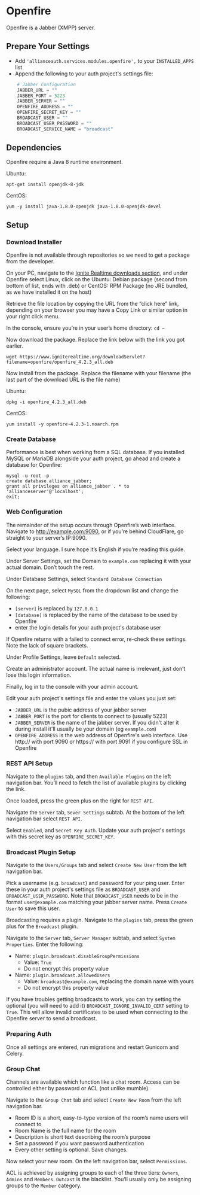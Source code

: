 # Openfire

 Openfire is a Jabber (XMPP) server.

## Prepare Your Settings

- Add `'allianceauth.services.modules.openfire',` to your `INSTALLED_APPS` list
- Append the following to your auth project's settings file:

```python
    # Jabber Configuration
    JABBER_URL = ""
    JABBER_PORT = 5223
    JABBER_SERVER = ""
    OPENFIRE_ADDRESS = ""
    OPENFIRE_SECRET_KEY = ""
    BROADCAST_USER = ""
    BROADCAST_USER_PASSWORD = ""
    BROADCAST_SERVICE_NAME = "broadcast"
```

## Dependencies
Openfire require a Java 8 runtime environment.

Ubuntu:

    apt-get install openjdk-8-jdk

CentOS:

    yum -y install java-1.8.0-openjdk java-1.8.0-openjdk-devel

## Setup
### Download Installer
Openfire is not available through repositories so we need to get a package from the developer.

On your PC, navigate to the [Ignite Realtime downloads section](https://www.igniterealtime.org/downloads/index.jsp), and under Openfire select Linux, click on the Ubuntu: Debian package (second from bottom of list, ends with .deb) or CentOS: RPM Package (no JRE bundled, as we have installed it on the host)

Retrieve the file location by copying the URL from the “click here” link, depending on your browser you may have a Copy Link or similar option in your right click menu.

In the console, ensure you’re in your user’s home directory: `cd ~`

Now download the package. Replace the link below with the link you got earlier.

    wget https://www.igniterealtime.org/downloadServlet?filename=openfire/openfire_4.2.3_all.deb

Now install from the package. Replace the filename with your filename (the last part of the download URL is the file name)

Ubuntu:

    dpkg -i openfire_4.2.3_all.deb

CentOS:

    yum install -y openfire-4.2.3-1.noarch.rpm

### Create Database
Performance is best when working from a SQL database. If you installed MySQL or MariaDB alongside your auth project, go ahead and create a database for Openfire:

    mysql -u root -p
    create database alliance_jabber;
    grant all privileges on alliance_jabber . * to 'allianceserver'@'localhost';
    exit;

### Web Configuration
The remainder of the setup occurs through Openfire’s web interface. Navigate to http://example.com:9090, or if you’re behind CloudFlare, go straight to your server’s IP:9090.

Select your language. I sure hope it’s English if you’re reading this guide.

Under Server Settings, set the Domain to `example.com` replacing it with your actual domain. Don’t touch the rest.

Under Database Settings, select `Standard Database Connection`

On the next page, select `MySQL` from the dropdown list and change the following:
 - `[server]` is replaced by `127.0.0.1`
 - `[database]` is replaced by the name of the database to be used by Openfire
 - enter the login details for your auth project's database user

If Openfire returns with a failed to connect error, re-check these settings. Note the lack of square brackets.

Under Profile Settings, leave `Default` selected.

Create an administrator account. The actual name is irrelevant, just don’t lose this login information.

Finally, log in to the console with your admin account.

Edit your auth project's settings file and enter the values you just set:
 - `JABBER_URL` is the pubic address of your jabber server
 - `JABBER_PORT` is the port for clients to connect to (usually 5223)
 - `JABBER_SERVER` is the name of the jabber server. If you didn't alter it during install it'll usually be your domain (eg `example.com`)
 - `OPENFIRE_ADDRESS` is the web address of Openfire's web interface. Use http:// with port 9090 or https:// with port 9091 if you configure SSL in Openfire

### REST API Setup
Navigate to the `plugins` tab, and then `Available Plugins` on the left navigation bar. You’ll need to fetch the list of available plugins by clicking the link.

Once loaded, press the green plus on the right for `REST API`.

Navigate the `Server` tab, `Sever Settings` subtab. At the bottom of the left navigation bar select `REST API`.

Select `Enabled`, and `Secret Key Auth`. Update your auth project's settings with this secret key as `OPENFIRE_SECRET_KEY`.

### Broadcast Plugin Setup

Navigate to the `Users/Groups` tab and select `Create New User` from the left navigation bar.

Pick a username (e.g. `broadcast`) and password for your ping user. Enter these in your auth project's settings file as `BROADCAST_USER` and `BROADCAST_USER_PASSWORD`. Note that `BROADCAST_USER` needs to be in the format `user@example.com` matching your jabber server name. Press `Create User` to save this user.

Broadcasting requires a plugin. Navigate to the `plugins` tab, press the green plus for the `Broadcast` plugin.

Navigate to the `Server` tab, `Server Manager` subtab, and select `System Properties`. Enter the following:

 - Name: `plugin.broadcast.disableGroupPermissions`
   - Value: `True`
   - Do not encrypt this property value
 - Name: `plugin.broadcast.allowedUsers`
   - Value: `broadcast@example.com`, replacing the domain name with yours
   - Do not encrypt this property value

If you have troubles getting broadcasts to work, you can try setting the optional (you will need to add it) `BROADCAST_IGNORE_INVALID_CERT` setting to `True`. This will allow invalid certificates to be used when connecting to the Openfire server to send a broadcast.

### Preparing Auth

Once all settings are entered, run migrations and restart Gunicorn and Celery.

### Group Chat
Channels are available which function like a chat room. Access can be controlled either by password or ACL (not unlike mumble).

Navigate to the `Group Chat` tab and select `Create New Room` from the left navigation bar.
 - Room ID is a short, easy-to-type version of the room’s name users will connect to
 - Room Name is the full name for the room
 - Description is short text describing the room’s purpose
 - Set a password if you want password authentication
 - Every other setting is optional. Save changes.

Now select your new room. On the left navigation bar, select `Permissions`.

ACL is achieved by assigning groups to each of the three tiers: `Owners`, `Admins` and `Members`. `Outcast` is the blacklist. You’ll usually only be assigning groups to the `Member` category.
